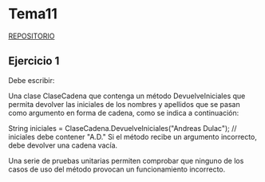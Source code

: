# Tema11

[REPOSITORIO](https://github.com/ElenaMegia/Tema11.git)

## Ejercicio 1

Debe escribir:

Una clase ClaseCadena que contenga un método DevuelveIniciales que permita devolver las iniciales de los nombres y apellidos que se pasan como argumento en forma de cadena, como se indica a continuación:

String iniciales = ClaseCadena.DevuelveIniciales("Andreas Dulac");
// iniciales debe contener "A.D."
Si el método recibe un argumento incorrecto, debe devolver una cadena vacía.

Una serie de pruebas unitarias permiten comprobar que ninguno de los casos de uso del método provocan un funcionamiento incorrecto.

